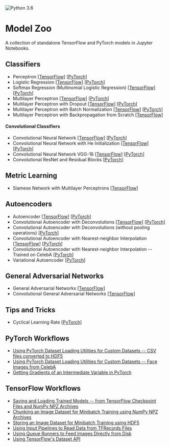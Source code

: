 ![Python 3.6](https://img.shields.io/badge/Python-3.6-blue.svg)

# Model Zoo

A collection of standalone TensorFlow and PyTorch models in Jupyter Notebooks.

## Classifiers

- Perceptron [[TensorFlow](tensorflow_ipynb/perceptron.ipynb)] [[PyTorch](pytorch_ipynb/perceptron.ipynb)]
- Logistic Regression [[TensorFlow](tensorflow_ipynb/logistic-regression.ipynb)] [[PyTorch](pytorch_ipynb/logistic-regression.ipynb)]
- Softmax Regression (Multinomial Logistic Regression) [[TensorFlow](tensorflow_ipynb/softmax-regression.ipynb)] [[PyTorch](pytorch_ipynb/softmax-regression.ipynb)]
- Multilayer Perceptron [[TensorFlow](tensorflow_ipynb/multilayer-perceptron.ipynb)] [[PyTorch](pytorch_ipynb/multilayer-perceptron.ipynb)]
- Multilayer Perceptron with Dropout [[TensorFlow](tensorflow_ipynb/multilayer-perceptron-dropout.ipynb)] [[PyTorch](pytorch_ipynb/multilayer-perceptron-dropout.ipynb)]
- Multilayer Perceptron with Batch Normalization [[TensorFlow](tensorflow_ipynb/multilayer-perceptron-batchnorm.ipynb)] [[PyTorch](pytorch_ipynb/multilayer-perceptron-batchnorm.ipynb)]
- Multilayer Perceptron with Backpropagation from Scratch [[TensorFlow](tensorflow_ipynb/multilayer-perceptron-lowlevel.ipynb)]

#### Convolutional Classifiers
- Convolutional Neural Network [[TensorFlow](tensorflow_ipynb/convnet.ipynb)] [[PyTorch](pytorch_ipynb/convnet.ipynb)]
- Convolutional Neural Network with He Initialization [[TensorFlow](tensorflow_ipynb/convnet.ipynb)] [[PyTorch](pytorch_ipynb/convnet-he-init.ipynb)]
- Convolutional Neural Network VGG-16 [[TensorFlow](tensorflow_ipynb/convnet-vgg16.ipynb)] [[PyTorch](pytorch_ipynb/convnet-vgg16.ipynb)]
- Convolutional ResNet and Residual Blocks [[PyTorch](pytorch_ipynb/resnet-ex-1.ipynb)]

## Metric Learning

- Siamese Network with Multilayer Perceptrons [[TensorFlow](tensorflow_ipynb/siamese-1.ipynb)]

## Autoencoders

- Autoencoder [[TensorFlow](tensorflow_ipynb/autoencoder.ipynb)] [[PyTorch](pytorch_ipynb/autoencoder.ipynb)]
- Convolutional Autoencoder with Deconvolutions [[TensorFlow](tensorflow_ipynb/autoencoder-deconv.ipynb)] [[PyTorch](pytorch_ipynb/autoencoder-deconv.ipynb)]
- Convolutional Autoencoder with Deconvolutions (without pooling operations) [[PyTorch](pytorch_ipynb/autoencoder-deconv-2.ipynb)]
- Convolutional Autoencoder with Nearest-neighbor Interpolation [[TensorFlow](tensorflow_ipynb/autoencoder-conv.ipynb)] [[PyTorch](pytorch_ipynb/autoencoder-conv.ipynb)]
- Convolutional Autoencoder with Nearest-neighbor Interpolation -- Trained on CelebA [[PyTorch](pytorch_ipynb/autoencoder-conv-2.ipynb)]
- Variational Autoencoder [[PyTorch](pytorch_ipynb/autoencoder-var.ipynb)]

## General Adversarial Networks

- General Adversarial Networks [[TensorFlow](tensorflow_ipynb/gan.ipynb)]
- Convolutional General Adversarial Networks [[TensorFlow](tensorflow_ipynb/gan-conv.ipynb)]

## Tips and Tricks

- Cyclical Learning Rate [[PyTorch](pytorch_ipynb/cyclical-learning-rate.ipynb)]

## PyTorch Workflows

- [Using PyTorch Dataset Loading Utilities for Custom Datasets -- CSV files converted to HDF5](pytorch_ipynb/custom-data-loader-csv.ipynb)
- [Using PyTorch Dataset Loading Utilities for Custom Datasets -- Face Images from CelebA](pytorch_ipynb/custom-data-loader-celeba.ipynb)
- [Getting Gradients of an Intermediate Variable in PyTorch](pytorch_ipynb/manual-gradients.ipynb)

## TensorFlow Workflows

- [Saving and Loading Trained Models -- from TensorFlow Checkpoint Files and NumPy NPZ Archives](tensorflow_ipynb/saving-and-reloading-models.ipynb)
- [Chunking an Image Dataset for Minibatch Training using NumPy NPZ Archives](tensorflow_ipynb/image-data-chunking-npz.ipynb)
- [Storing an Image Dataset for Minibatch Training using HDF5](tensorflow_ipynb/image-data-chunking-hdf5.ipynb)
- [Using Input Pipelines to Read Data from TFRecords Files](tensorflow_ipynb/tfrecords.ipynb)
- [Using Queue Runners to Feed Images Directly from Disk](tensorflow_ipynb/file-queues.ipynb)
- [Using TensorFlow's Dataset API](tensorflow_ipynb/dataset-api.ipynb)